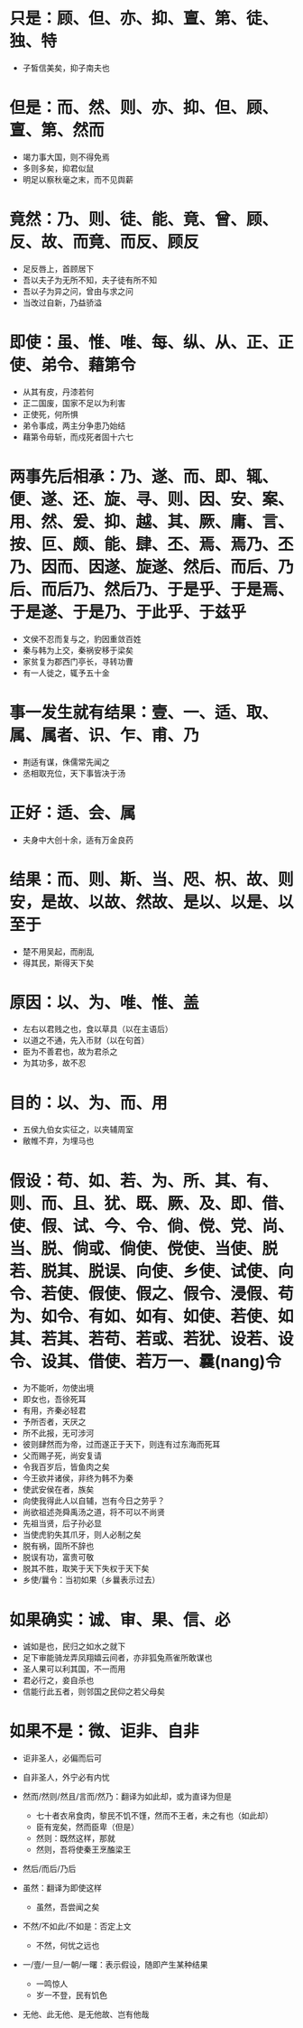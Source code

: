 # 只是：顾、但、亦、抑、亶、第、徒、独、特
* 子皙信美矣，抑子南夫也
# 但是：而、然、则、亦、抑、但、顾、亶、第、然而
  - 竭力事大国，则不得免焉
  - 多则多矣，抑君似鼠
  - 明足以察秋毫之末，而不见舆薪

# 竟然：乃、则、徒、能、竟、曾、顾、反、故、而竟、而反、顾反
  - 足反唇上，首顾居下
  - 吾以夫子为无所不知，夫子徒有所不知
  - 吾以子为异之问，曾由与求之问
  - 当改过自新，乃益骄溢

# 即使：虽、惟、唯、每、纵、从、正、正使、弟令、藉第令
  - 从其有皮，丹漆若何
  - 正二国废，国家不足以为利害
  - 正使死，何所惧
  - 弟令事成，两主分争患乃始结
  - 藉第令毋斩，而戍死者固十六七

# 两事先后相承：乃、遂、而、即、辄、便、遂、还、旋、寻、则、因、安、案、用、然、爰、抑、越、其、厥、庸、言、按、叵、颇、能、肆、丕、焉、焉乃、丕乃、因而、因遂、旋遂、然后、而后、乃后、而后乃、然后乃、于是乎、于是焉、于是遂、于是乃、于此乎、于兹乎
  - 文侯不忍而复与之，豹因重敛百姓
  - 秦与韩为上交，秦祸安移于梁矣
  - 家贫复为郡西门亭长，寻转功曹
  - 有一人徙之，辄予五十金
# 事一发生就有结果：壹、一、适、取、属、属者、识、乍、甫、乃
  - 荆适有谋，侏儒常先闻之
  - 丞相取充位，天下事皆决于汤
# 正好：适、会、属
  - 夫身中大创十余，适有万金良药

# 结果：而、则、斯、当、咫、枳、故、则安，是故、以故、然故、是以、以是、以至于
  - 楚不用吴起，而削乱
  - 得其民，斯得天下矣

# 原因：以、为、唯、惟、盖
  - 左右以君贱之也，食以草具（以在主语后）
  - 以道之不通，先入币财（以在句首）
  - 臣为不善君也，故为君杀之
  - 为其功多，故不忍

# 目的：以、为、而、用
  - 五侯九伯女实征之，以夹辅周室
  - 敝帷不弃，为埋马也

# 假设：苟、如、若、为、所、其、有、则、而、且、犹、既、厥、及、即、借、使、假、试、今、令、倘、傥、党、尚、当、脱、倘或、倘使、傥使、当使、脱若、脱其、脱误、向使、乡使、试使、向令、若使、假使、假之、假令、浸假、苟为、如令、有如、如有、如使、若使、如其、若其、若苟、若或、若犹、设若、设令、设其、借使、若万一、曩(nang)令
  - 为不能听，勿使出境
  - 即女也，吾徐死耳
  - 有用，齐秦必轻君
  - 予所否者，天厌之
  - 所不此报，无可涉河
  - 彼则肆然而为帝，过而遂正于天下，则连有过东海而死耳
  - 父而赐子死，尚安复请
  - 令我百岁后，皆鱼肉之矣
  - 今王欲并诸侯，非终为韩不为秦
  - 使武安侯在者，族矣
  - 向使我得此人以自辅，岂有今日之劳乎？
  - 尚欲祖述尧舜禹汤之道，将不可以不尚贤
  - 先祖当贤，后子孙必显
  - 当使虎豹失其爪牙，则人必制之矣
  - 脱有祸，固所不辞也
  - 脱误有功，富贵可敬
  - 脱其不胜，取笑于天下失权于天下矣
  - 乡使/曩令：当初如果（乡曩表示过去）

# 如果确实：诚、审、果、信、必
  - 诚如是也，民归之如水之就下
  - 足下审能骑龙弄凤翔嬉云间者，亦非狐兔燕雀所敢谋也
  - 圣人果可以利其国，不一而用
  - 君必行之，妾自杀也
  - 信能行此五者，则邻国之民仰之若父母矣

# 如果不是：微、讵非、自非
  - 讵非圣人，必偏而后可
  - 自非圣人，外宁必有内忧

- 然而/然则/然且/言而/然乃：翻译为如此却，或为直译为但是
  - 七十者衣帛食肉，黎民不饥不馑，然而不王者，未之有也（如此却）
  - 臣有宠矣，然而臣卑（但是）
  - 然则：既然这样，那就
  - 然则，吾将使秦王烹醢梁王

- 然后/而后/乃后

- 虽然：翻译为即使这样
  - 虽然，吾尝闻之矣

- 不然/不如此/不如是：否定上文
  - 不然，何忧之远也

- 一/壹/一旦/一朝/一曙：表示假设，随即产生某种结果
  - 一鸣惊人
  - 岁一不登，民有饥色

- 无他、此无他、是无他故、岂有他哉